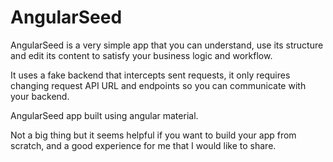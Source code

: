 # AngularSeed

AngularSeed is a very simple app that you can understand, use its structure and edit its content to satisfy your business logic and workflow.

It uses a fake backend that intercepts sent requests, it only requires changing request API URL and endpoints so you can communicate with your backend.

AngularSeed app built using angular material.

Not a big thing but it seems helpful if you want to build your app from scratch, and a good experience for me that I would like to share.
